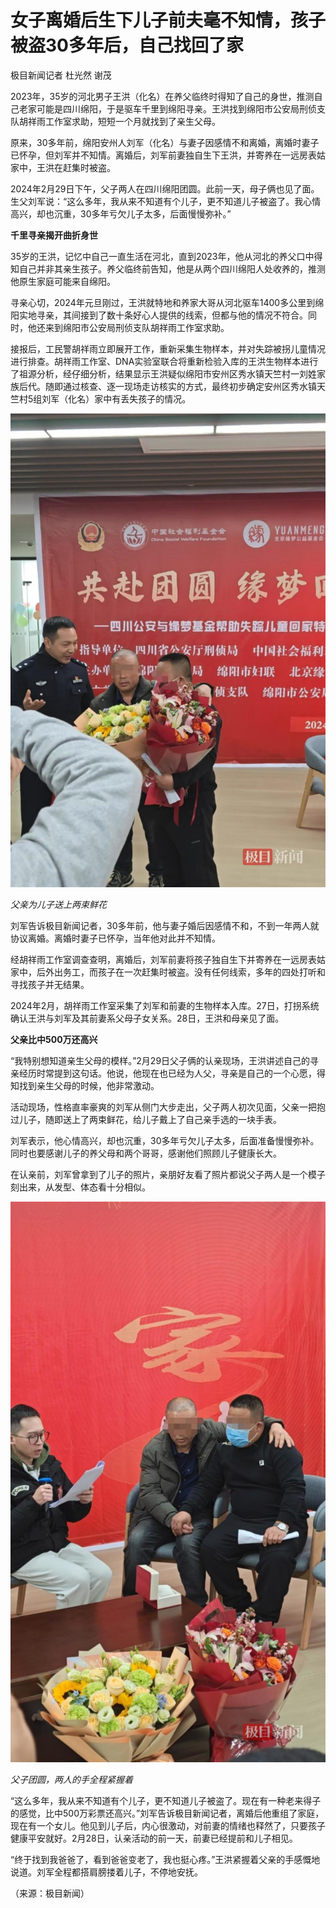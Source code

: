 # 女子离婚后生下儿子前夫毫不知情，孩子被盗30多年后，自己找回了家

极目新闻记者 杜光然 谢茂

2023年，35岁的河北男子王洪（化名）在养父临终时得知了自己的身世，推测自己老家可能是四川绵阳，于是驱车千里到绵阳寻亲。王洪找到绵阳市公安局刑侦支队胡祥雨工作室求助，短短一个月就找到了亲生父母。

原来，30多年前，绵阳安州人刘军（化名）与妻子因感情不和离婚，离婚时妻子已怀孕，但刘军并不知情。离婚后，刘军前妻独自生下王洪，并寄养在一远房表姑家中，王洪在赶集时被盗。

2024年2月29日下午，父子两人在四川绵阳团圆。此前一天，母子俩也见了面。生父刘军说：“这么多年，我从来不知道有个儿子，更不知道儿子被盗了。我心情高兴，却也沉重，30多年亏欠儿子太多，后面慢慢弥补。”

**千里寻亲揭开曲折身世**

35岁的王洪，记忆中自己一直生活在河北，直到2023年，他从河北的养父口中得知自己并非其亲生孩子。养父临终前告知，他是从两个四川绵阳人处收养的，推测他原生家庭可能来自绵阳。

寻亲心切，2024年元旦刚过，王洪就特地和养家大哥从河北驱车1400多公里到绵阳实地寻亲，其间接到了数十条好心人提供的线索，但都与他的情况不符合。同时，他还来到绵阳市公安局刑侦支队胡祥雨工作室求助。

接报后，工民警胡祥雨立即展开工作，重新采集生物样本，并对失踪被拐儿童情况进行排查。胡祥雨工作室、DNA实验室联合将重新检验入库的王洪生物样本进行了祖源分析，经仔细分析，结果显示王洪疑似绵阳市安州区秀水镇天竺村一刘姓家族后代。随即通过核查、逐一现场走访核实的方式，最终初步确定安州区秀水镇天竺村5组刘军（化名）家中有丢失孩子的情况。

![5d0332d0103f8519993d4b769081c5f4.jpg](https://raw.githubusercontent.com/qqhsx/qqnews_image/main/2024/03/01/女子离婚后生下儿子前夫毫不知情，孩子被盗30多年后，自己找回了家/5d0332d0103f8519993d4b769081c5f4.jpg)

_父亲为儿子送上两束鲜花_

刘军告诉极目新闻记者，30多年前，他与妻子婚后因感情不和，不到一年两人就协议离婚。离婚时妻子已怀孕，当年他对此并不知情。

经胡祥雨工作室调查查明，离婚后，刘军前妻将孩子独自生下并寄养在一远房表姑家中，后外出务工，而孩子在一次赶集时被盗。没有任何线索，多年的四处打听和寻找孩子并无结果。

2024年2月，胡祥雨工作室采集了刘军和前妻的生物样本入库。27日，打拐系统确认王洪与刘军及其前妻系父母子女关系。28日，王洪和母亲见了面。

**父亲比中500万还高兴**

“我特别想知道亲生父母的模样。”2月29日父子俩的认亲现场，王洪讲述自己的寻亲经历时常提到这句话。他说，他现在也已经为人父，寻亲是自己的一个心愿，得知找到亲生父母的时候，他非常激动。

活动现场，性格直率豪爽的刘军从侧门大步走出，父子两人初次见面，父亲一把抱过儿子，随即送上了两束鲜花，给儿子戴上了自己亲手选的一块手表。

刘军表示，他心情高兴，却也沉重，30多年亏欠儿子太多，后面准备慢慢弥补。同时也要感谢儿子的养父母和两个哥哥，感谢他们照顾儿子健康长大。

在认亲前，刘军曾拿到了儿子的照片，亲朋好友看了照片都说父子两人是一个模子刻出来，从发型、体态看十分相似。

![10cc8f78400389d8abe5505ab62c3b0c.jpg](https://raw.githubusercontent.com/qqhsx/qqnews_image/main/2024/03/01/女子离婚后生下儿子前夫毫不知情，孩子被盗30多年后，自己找回了家/10cc8f78400389d8abe5505ab62c3b0c.jpg)

_父子团圆，两人的手全程紧握着_

“这么多年，我从来不知道有个儿子，更不知道儿子被盗了。现在有一种老来得子的感觉，比中500万彩票还高兴。”刘军告诉极目新闻记者，离婚后他重组了家庭，现在有一个女儿。他见到儿子后，内心很激动，对前妻的情绪也释然了，只要孩子健康平安就好。2月28日，认亲活动的前一天，前妻已经提前和儿子相见。

“终于找到我爸爸了，看到爸爸变老了，我也挺心疼。”王洪紧握着父亲的手感慨地说道。刘军全程都搭肩膀搂着儿子，不停地安抚。

（来源：极目新闻）

